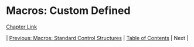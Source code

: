 # Macros: Custom Defined
[Chapter Link](http://www.gigamonkeys.com/book/macros-defining-your-own.html)

| [Previous: Macros: Standard Control Structures](../07/README.md) | [Table of Contents](../README.md#notes) | Next |
